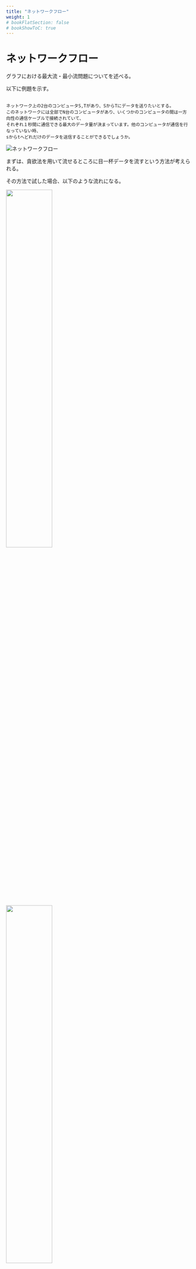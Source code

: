 ```yaml
---
title: "ネットワークフロー"
weight: 1
# bookFlatSection: false
# bookShowToC: true
---
```


# ネットワークフロー

グラフにおける最大流・最小流問題についてを述べる。

以下に例題を示す。

```

ネットワーク上の2台のコンピュータS,Tがあり、SからTにデータを送りたいとする。
このネットワークには全部でN台のコンピュータがあり、いくつかのコンピュータの間は一方向性の通信ケーブルで接続されていて、
それぞれ１秒間に通信できる最大のデータ量が決まっています。他のコンピュータが通信を行なっていない時、
sからtへどれだけのデータを送信することができるでしょうか。

```

![ネットワークフロー](/img/procon/networkflow1.png)

まずは、貪欲法を用いて流せるところに目一杯データを流すという方法が考えられる。

その方法で試した場合、以下のような流れになる。

<img src="/img/procon/networkflow2.png" width=50%>

<img src="/img/procon/networkflow3.png" width=50%>

これが最適なのか？というと、実はもっと最適な方法があり、以下の通りである。

<img src="/img/procon/networkflow4.png" width=50%>

最初の貪欲法では最適解を導けないという事だろうか。

ここで、最適解と貪欲法で導いた解との、各辺におけるフローの差をとると以下の通りになる。

<img src="/img/procon/networkflow5.png" width=50%>
